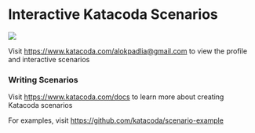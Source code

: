 # Interactive Katacoda Scenarios

[![](http://shields.katacoda.com/katacoda/alokpadlia@gmail.com/count.svg)](https://www.katacoda.com/alokpadlia@gmail.com "Get your profile on Katacoda.com")

Visit https://www.katacoda.com/alokpadlia@gmail.com to view the profile and interactive scenarios

### Writing Scenarios
Visit https://www.katacoda.com/docs to learn more about creating Katacoda scenarios

For examples, visit https://github.com/katacoda/scenario-example
